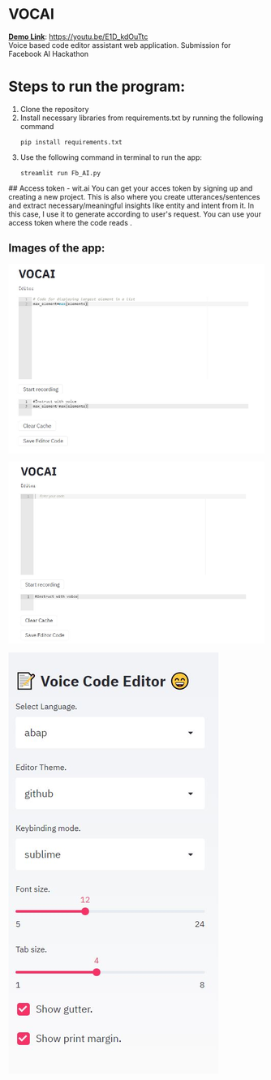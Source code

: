 # VOCAI
<b><u>Demo Link</u></b>: https://youtu.be/E1D_kdOuTtc <br>
Voice based code editor assistant web application. Submission for Facebook AI Hackathon

# Steps to run the program:
<ol>
<li> Clone the repository </li>
<li> Install necessary libraries from requirements.txt by running the following command</li>

~~~
pip install requirements.txt
~~~
<li> Use the following command in terminal to run the app:</li>

~~~
streamlit run Fb_AI.py
~~~
</ol>
## Access token - wit.ai
You can get your acces token by signing up and creating a new project. This is also where you create utterances/sentences and extract necessary/meaningful insights like entity and intent from it. In this case, I use it to generate according to user's request. You can use your access token where the code reads <your_access_token>.

## Images of the app:

!["image"](https://github.com/Sharan-Babu/VOCAI/blob/master/voc3.JPG)

!["app"](https://github.com/Sharan-Babu/VOCAI/blob/master/voc2.JPG)

!["app_img"](https://github.com/Sharan-Babu/VOCAI/blob/master/voc1.JPG)
